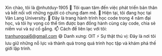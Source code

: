  Xin chào, tôi là @nhutduy-1905
👀 Tôi quan tâm đến việc phát triển bản thân và kết nối với những người có chung đam mê.
🌱 Hiện tại, tôi đang học tại Văn Lang University.
💞️ Đây là trang hành trình học code trong 4 năm đại học, và tôi hy vọng có thể tìm được bạn đồng hành cùng cày code, chia sẻ niềm vui và sự cố gắng.
📫 Cách để liên lạc với tôi: tranhungoai6@gmail.com
😄 Danh xưng: OIT
⚡ Sự thật thú vị: Đây là nơi tôi lưu giữ những nỗ lực và thành quả trong quá trình học tập và khám phá thế giới lập trình.

<!--- nhutduy-1905/nhutduy-1905 là nơi lưu trữ ✨ hành trình ✨ học tập và phát triển kỹ năng lập trình của tôi, 
được chia sẻ công khai trên hồ sơ GitHub. Hãy nhấn vào liên kết **Preview** để khám phá những nội dung thú vị! --->
